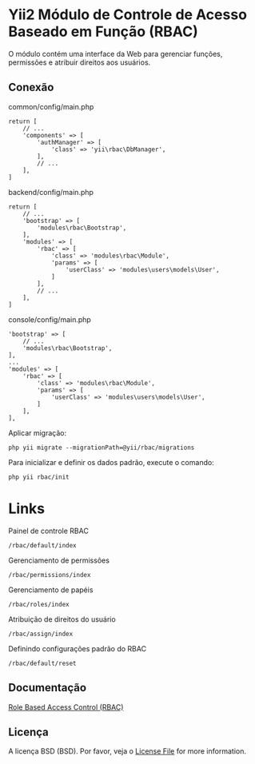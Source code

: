 # Yii2 Módulo de Controle de Acesso Baseado em Função (RBAC)

O módulo contém uma interface da Web para gerenciar funções, permissões e atribuir direitos aos usuários.

## Conexão

common/config/main.php
```
return [
    // ...        
    'components' => [        
        'authManager' => [
            'class' => 'yii\rbac\DbManager',
        ],
        // ...
    ],
]
```

backend/config/main.php
```
return [
    // ...
    'bootstrap' => [        
        'modules\rbac\Bootstrap',    
    ],
    'modules' => [        
        'rbac' => [
            'class' => 'modules\rbac\Module',
            'params' => [
                'userClass' => 'modules\users\models\User',
            ]
        ],
        // ...
    ],
]
```

console/config/main.php
```
'bootstrap' => [
    // ...
    'modules\rbac\Bootstrap',    
],
...
'modules' => [
    'rbac' => [
        'class' => 'modules\rbac\Module',
        'params' => [
            'userClass' => 'modules\users\models\User',
        ]
    ],
],
```

Aplicar migração:
```
php yii migrate --migrationPath=@yii/rbac/migrations
```

Para inicializar e definir os dados padrão, execute o comando:
```
php yii rbac/init
```

# Links
Painel de controle RBAC
```
/rbac/default/index
```

Gerenciamento de permissões
```
/rbac/permissions/index
```

Gerenciamento de papéis
```
/rbac/roles/index
```

Atribuição de direitos do usuário
```
/rbac/assign/index
```

Definindo configurações padrão do RBAC
```
/rbac/default/reset
```

## Documentação
[Role Based Access Control (RBAC)](http://www.yiiframework.com/doc-2.0/guide-security-authorization.html#rbac)

## Licença
A licença BSD (BSD). Por favor, veja o [License File](https://github.com/Dominus77/yii2-advanced-start/blob/master/modules/rbac/LICENSE.md) for more information.

